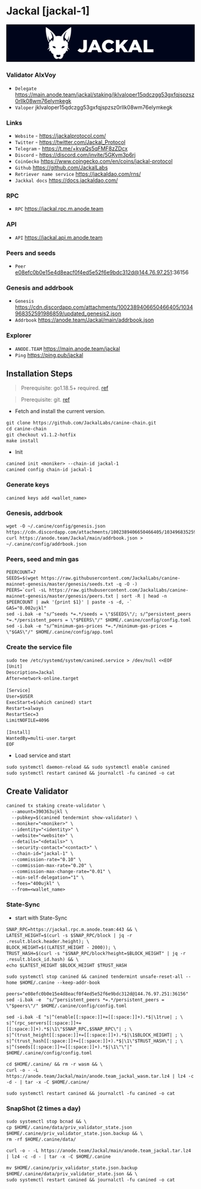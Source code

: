 # Jackal [jackal-1]
![Jackal Guide](https://github.com/Voynitskiy/Voynitskiy/blob/main/mainnet/Jackal/Jackal.png)
### Validator AlxVoy
* `Delegate` https://main.anode.team/jackal/staking/jklvaloper15qdczgg53gxfqjspzsz0rllk08wm76elymkegk
* `Valoper` jklvaloper15qdczgg53gxfqjspzsz0rllk08wm76elymkegk
### Links
* `Website` - https://jackalprotocol.com/
* `Twitter` - https://twitter.com/Jackal_Protocol
* `Telegram` - https://t.me/+kyaQs5qFMF8zZDcx
* `Discord` - https://discord.com/invite/5GKym3p6rj
* `CoinGecko` https://www.coingecko.com/en/coins/jackal-protocol
* `Github` https://github.com/JackalLabs
* `Retriever name service` https://jackaldao.com/rns/
* `Jackkal docs` https://docs.jackaldao.com/
### RPC
* `RPC` https://jackal.rpc.m.anode.team
### API
* `API` https://jackal.api.m.anode.team
### Peers and seeds
* `Peer` e08efc0b0e15e4d8eacf0f4ed5e52f6e9bdc312d@144.76.97.251:36156
### Genesis and addrbook
* `Genesis` https://cdn.discordapp.com/attachments/1002389406650466405/1034968352591986859/updated_genesis2.json
* `Addrbook` https://anode.team/Jackal/main/addrbook.json
### Explorer
* `ANODE.TEAM` https://main.anode.team/jackal
* `Ping` https://ping.pub/jackal
## Installation Steps
>Prerequisite: go1.18.5+ required. [ref](https://golang.org/doc/install)

>Prerequisite: git. [ref](https://github.com/git/git)

* Fetch and install the current version.
```shell
git clone https://github.com/JackalLabs/canine-chain.git
cd canine-chain
git checkout v1.1.2-hotfix
make install
```
* Init
```
canined init <moniker> --chain-id jackal-1
canined config chain-id jackal-1
```

### Generate keys
```
canined keys add <wallet_name>
```
### Genesis, addrbook
```
wget -O ~/.canine/config/genesis.json https://cdn.discordapp.com/attachments/1002389406650466405/1034968352591986859/updated_genesis2.json
curl https://anode.team/Jackal/main/addrbook.json > ~/.canine/config/addrbook.json
```
### Peers, seed and min gas
```
PEERCOUNT=7
SEEDS=$(wget https://raw.githubusercontent.com/JackalLabs/canine-mainnet-genesis/master/genesis/seeds.txt -q -O -)
PEERS=`curl -sL https://raw.githubusercontent.com/JackalLabs/canine-mainnet-genesis/master/genesis/peers.txt | sort -R | head -n $PEERCOUNT | awk '{print $1}' | paste -s -d, -`
GAS="0.002ujkl"
sed -i.bak -e "s/^seeds *=.*/seeds = \"$SEEDS\"/; s/^persistent_peers *=.*/persistent_peers = \"$PEERS\"/" $HOME/.canine/config/config.toml
sed -i.bak -e "s/^minimum-gas-prices *=.*/minimum-gas-prices = \"$GAS\"/" $HOME/.canine/config/app.toml
```
### Create the service file
```
sudo tee /etc/systemd/system/canined.service > /dev/null <<EOF
[Unit]
Description=Jackal
After=network-online.target

[Service]
User=$USER
ExecStart=$(which canined) start
Restart=always
RestartSec=3
LimitNOFILE=4096

[Install]
WantedBy=multi-user.target
EOF
```
* Load service and start
```
sudo systemctl daemon-reload && sudo systemctl enable canined
sudo systemctl restart canined && journalctl -fu canined -o cat
```
## Create Validator
```
canined tx staking create-validator \
  --amount=390363ujkl \
  --pubkey=$(canined tendermint show-validator) \
  --moniker="<moniker>" \
  --identity="<identity>" \
  --website="<website>" \
  --details="<details>" \
  --security-contact="<contact>" \
  --chain-id="jackal-1" \
  --commission-rate="0.10" \
  --commission-max-rate="0.20" \
  --commission-max-change-rate="0.01" \
  --min-self-delegation="1" \
  --fees="400ujkl" \
  --from=<wallet_name>
```
### State-Sync
* start with State-Sync
```
SNAP_RPC=https://jackal.rpc.m.anode.team:443 && \
LATEST_HEIGHT=$(curl -s $SNAP_RPC/block | jq -r .result.block.header.height); \
BLOCK_HEIGHT=$((LATEST_HEIGHT - 2000)); \
TRUST_HASH=$(curl -s "$SNAP_RPC/block?height=$BLOCK_HEIGHT" | jq -r .result.block_id.hash) && \
echo $LATEST_HEIGHT $BLOCK_HEIGHT $TRUST_HASH
```
```
sudo systemctl stop canined && canined tendermint unsafe-reset-all --home $HOME/.canine --keep-addr-book
```
```
peers="e08efc0b0e15e4d8eacf0f4ed5e52f6e9bdc312d@144.76.97.251:36156"
sed -i.bak -e  "s/^persistent_peers *=.*/persistent_peers = \"$peers\"/" $HOME/.canine/config/config.toml
```
```
sed -i.bak -E "s|^(enable[[:space:]]+=[[:space:]]+).*$|\1true| ; \
s|^(rpc_servers[[:space:]]+=[[:space:]]+).*$|\1\"$SNAP_RPC,$SNAP_RPC\"| ; \
s|^(trust_height[[:space:]]+=[[:space:]]+).*$|\1$BLOCK_HEIGHT| ; \
s|^(trust_hash[[:space:]]+=[[:space:]]+).*$|\1\"$TRUST_HASH\"| ; \
s|^(seeds[[:space:]]+=[[:space:]]+).*$|\1\"\"|" $HOME/.canine/config/config.toml
```
```
cd $HOME/.canine/ && rm -r wasm && \
curl -o - -L https://anode.team/Jackal/main/anode.team_jackal_wasm.tar.lz4 | lz4 -c -d - | tar -x -C $HOME/.canine/
```
```
sudo systemctl restart canined && journalctl -fu canined -o cat
```
### SnapShot (2 times a day)
```
sudo systemctl stop bcnad && \
cp $HOME/.canine/data/priv_validator_state.json $HOME/.canine/priv_validator_state.json.backup && \
rm -rf $HOME/.canine/data/
```
```
curl -o - -L https://anode.team/Jackal/main/anode.team_jackal.tar.lz4 | lz4 -c -d - | tar -x -C $HOME/.canine
```
```
mv $HOME/.canine/priv_validator_state.json.backup $HOME/.canine/data/priv_validator_state.json && \
sudo systemctl restart canined && journalctl -fu canined -o cat
```
